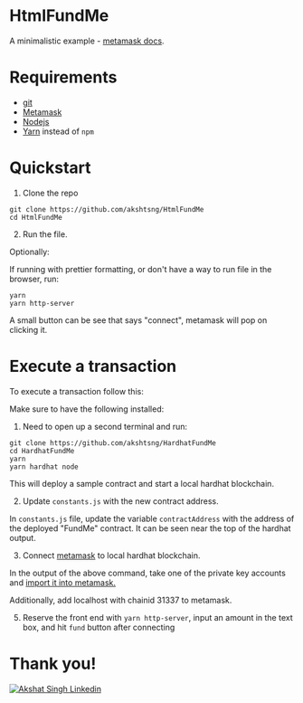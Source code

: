 # HtmlFundMe

A minimalistic example - [metamask docs](https://docs.metamask.io/guide/create-dapp.html#basic-action-part-1).

# Requirements

-   [git](https://git-scm.com/book/en/v2/Getting-Started-Installing-Git)
-   [Metamask](https://metamask.io/)
-   [Nodejs](https://nodejs.org/en/)
-   [Yarn](https://classic.yarnpkg.com/lang/en/docs/install/) instead of `npm`

# Quickstart

1. Clone the repo

```
git clone https://github.com/akshtsng/HtmlFundMe
cd HtmlFundMe
```

2. Run the file.

Optionally:

If running with prettier formatting, or don't have a way to run file in the browser, run:

```
yarn
yarn http-server
```

A small button can be see that says "connect", metamask will pop on clicking it.

# Execute a transaction

To execute a transaction follow this:

Make sure to have the following installed:

1. Need to open up a second terminal and run:

```
git clone https://github.com/akshtsng/HardhatFundMe
cd HardhatFundMe
yarn
yarn hardhat node
```

This will deploy a sample contract and start a local hardhat blockchain.

2. Update `constants.js` with the new contract address.

In `constants.js` file, update the variable `contractAddress` with the address of the deployed "FundMe" contract. It can be seen near the top of the hardhat output.

3. Connect [metamask](https://metamask.io/) to local hardhat blockchain.

In the output of the above command, take one of the private key accounts and [import it into metamask.](https://metamask.zendesk.com/hc/en-us/articles/360015489331-How-to-import-an-Account)

Additionally, add localhost with chainid 31337 to metamask.

5. Reserve the front end with `yarn http-server`, input an amount in the text box, and hit `fund` button after connecting

# Thank you!

[![Akshat Singh Linkedin](https://img.shields.io/badge/LinkedIn-0077B5?style=for-the-badge&logo=linkedin&logoColor=white)](https://www.linkedin.com/in/akshtsng/)
